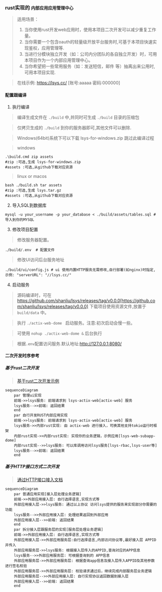 ### rust实现的 `内部应用应用管理中心` 

> 适用场景：
> 1. 当你使用rust开发web应用时，使用本项目二次开发可以减少重复工作量。
> 2. 当你需要一个包含oauth的轻量级开放平台服务时,可基于本项目快速实现鉴权，应用管理等.
> 3. 当进行分模块独立开发（如：公司内分团队的各自独立开发）时，可用本项目作为一个内部应用管理中心。
> 4. 当你希望把一些常用服务（如：发送短信，邮件 等）抽离出来公用时,可用本项目实现.


> 在线示例: https://lsys.cc/ [账号:aaaaa 密码:000000]


#### 配置跟编译

1. 执行编译

> 编译生成文件在 `./build` 中,并同时可生成 `./build` 目录的压缩包

> 仅拷贝生成的 `./build` 到你的服务器即可,其他文件可以删除.

> Windows(64bit)系统下可以下载 lsys-for-windows.zip 跳过此编译过程

> windows
```
.\build.cmd zip assets 
#zip :可选,生成 lsys-for-windows.zip 
#assets :可选,从github下载对应资源
```

> linux or macos
```
bash ./build.sh tar assets
#zip :可选,生成 lsys.tar.gz
#assets :可选,从github下载对应资源
```

2. 导入SQL到数据库
```
mysql -u your_username -p your_database < ./build/assets/tables.sql #导入到你的MYSQL
```

3. 修改项目配置

> 修改服务器配置。

```
./build/.env  # 配置文件
```


> 修改UI访问后台服务地址

```
./build/ui/config.js # ui 使用内置HTTP服务无需修改,自行部署(如nginx)时指定,示例: "serverURL": "//lsys.cc/"
```

4. 启动服务

> 源码编译时，可在 https://github.com/shanliu/lsys/releases/tag/v0.0.0[https://github.com/shanliu/lsys/releases/tag/v0.0.0] 下载项目使用资源文件,放置于  `build/data` 中。

> 执行 `./actix-web-dome ` 启动服务。注意:初次启动会慢一些。

> 可使用 `nohup ./actix-web-dome &` 后台执行

> 根据`.env`配置访问服务.默认地址:http://127.0.0.1:8080/ 


#### 二次开发时序参考

##### 基于rust二次开发

> [基于rust二次开发示例](server/examples/lsys-web-subapp-demo/)

```mermaid
sequenceDiagram
    par 管理ui实现
    前端->>lsys服务: 前端请求到 lsys-actix-web[actix-web] 服务
    lsys服务-->>前端: 返回结果
    end
    par 自行开发RUST内部应用实现
    前端->>lsys服务: 前端请求到 lsys-actix-web[actix-web] 服务
    lsys服务->>内部rust实现: 由 actix-web 进行接入，可换其他支持tokio运行时框架
    内部rust实现->>内部rust实现: 实现你的业务逻辑，示例应用[lsys-web-subapp-dome]
    内部rust实现-->>lsys服务: 可以库调用访问lsys服务[lsys-rbac,lsys-user等]
    lsys服务-->>前端: 返回结果
    end
```


##### 基于HTTP接口方式二次开发

> [通过HTTP接口接入文档](sdk/) 

```mermaid
sequenceDiagram
    par 普通应用实现[接入层处理业务逻辑]
    前端->>外部应用接入层: 自行选择语言,实现方式等
    外部应用接入层->>lsys服务: 通过以上协议 访问lsys提供的服务来实现部分你需要的功能
    lsys服务-->>外部应用接入层: 处理结果返回到外部应用
    外部应用接入层-->>前端: 返回结果
    end
    par 拆分接入层跟服务层的实现[服务层处理业务逻辑]
    前端->>外部应用接入层: 自行选择语言,实现方式等
    外部应用接入层->>外部应用服务层:自行选择语言,内部访问协议等,最好接入层 APPID 并传入
    外部应用服务层->>lsys服务: 根据接入层传入的APPID,查询对应的APP信息
    lsys服务-->>外部应用服务层: 可根据查询到的 APP信息 
    外部应用服务层->>外部应用服务层: 根据查询app信息及接入层传入APPID及其他参数 进行签名校验
    外部应用服务层->>外部应用服务层: 校验请求通过后，继续完成内部服务层业务逻辑
    外部应用服务层-->>外部应用接入层: 自行实现协议返回数据到接入层
    外部应用接入层-->>前端: 返回结果
    end
```
